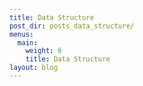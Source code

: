 ```yaml
---
title: Data Structure
post_dir: posts_data_structure/
menus:
  main:
    weight: 6
    title: Data Structure
layout: blog
---
```


